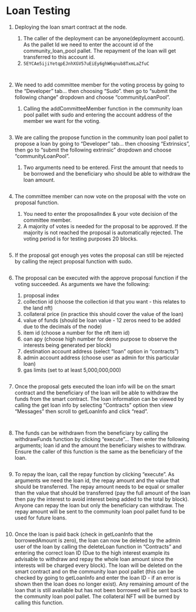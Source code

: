 # Loan Testing

1.  Deploying the loan smart contract at the node.

    1. The caller of the deployment can be anyone(deployment account). As the pallet Id we need to enter the account id of the community\_loan\_pool pallet. The repayment of the loan will get transferred to this account id.
    2. `5EYCAe5ijiYetqpEJnhXGV57uEiEy6ghW6qnub8TxmLaZfuC`

    &#x20;

    <figure><img src="https://lh4.googleusercontent.com/aC6sjEWcWiTpA0eQOsNgCBZsLn2gnjJz6DgnPXgU6IPWnfIRRBQ246CsVUV_v7CFV3J2MyfSZC4sChaW-Ht9_RlCKjfAIzus78h_yMe8E5cRckxgyuj50qCeg6Fr4_YCxNJMrwN12tJMmOkYE1vahg" alt=""><figcaption></figcaption></figure>



    <figure><img src="https://lh3.googleusercontent.com/vuBp7-xBSn-dabM-gOWOFylSA6eIEgtOkTKJZ3bJqJOXP8QvNuHb1KMFnmYIg3nbkJsrJgoAZDjWqkPjbl8NsB-R8wrIS1iIzsseGmS2nsZW81AJ1Ht19ZmWsucTrn2Wd38Epnhk1-pzHTpfDbxvdw" alt=""><figcaption></figcaption></figure>
2.  We need to add committee member for the voting process by going to the “Developer” tab… then choosing “Sudo”. then go to “submit the following change” dropdown and choose “communityLoanPool”.

    1. Calling the addCommitteeMember function in the community loan pool pallet with sudo and entering the account address of the member we want for the voting.



    <figure><img src="https://lh6.googleusercontent.com/vCc-uUKa5EldaFTPwgewhlOPO-A0IhnL8uYAxmzsSpOd9q1D4e6Rnngl6MKFTvaL56w6v53ZUAyy4X7Q1rY9Y4Cf_-SGMJ082r5tt10xHxKPA4mWbumdAGrwl-DiLCkEZslE_MQYnyhDv8rRjwuG2A" alt=""><figcaption></figcaption></figure>
3.  We are calling the propose function in the community loan pool pallet to propose a loan by going to “Developer” tab… then choosing “Extrinsics”, then go to “submit the following extrinsic” dropdown and choose “communityLoanPool”.

    1. Two arguments need to be entered. First the amount that needs to be borrowed and the beneficiary who should be able to withdraw the loan amount.



    <figure><img src="https://lh5.googleusercontent.com/iafsFNO7HKedT74tJnjTb6TnL6z3-hfyfq32v2In-KbcluIXs8Yx0zyD3flBIWLtqPWutClTBp-Bw9c7-elp-tKf617LyBQLElIHC9_NeYbvIIOeTU_kRRAlDD9Xe_kiu8rmJWWOzGYnZB3UpDE5WQ" alt=""><figcaption></figcaption></figure>
4.  The committee member can now vote on the proposal with the vote on proposal function.

    1. You need to enter the proposalIndex & your vote decision of the committee member.
    2. A majority of votes is needed for the proposal to be approved. If the majority is not reached the proposal is automatically rejected. The voting period is for testing purposes 20 blocks.



    <figure><img src="https://lh3.googleusercontent.com/awErak5kHHuVnk5WYSvOsWcFJMWjIRjeUMqUHzzloRlrsSjd6wgqzWm4iJElpHaAQPr_eyIVP2L_1g36f_cDgbxEhDmTG44hWCxbyg-u7plT9xZP2aUCB8P5eYIJRZEMf1QbQ1VPKHA1AIqcnGbnsg" alt=""><figcaption></figcaption></figure>
5.  If the proposal got enough yes votes the proposal can still be rejected by calling the reject proposal function with sudo.



    <figure><img src="https://lh6.googleusercontent.com/SO2k7n0JPfUoe5yu2dV87qSBkH7xNdju2ZnH6OOiFFzcjop9IFoXASqGw8SkoWI4TwwaeIh0SIwTbCCNBmH1qGtSCwnvMbhj1vxesLvTj9bENMf_bQv7tLM0y2Lgh5DwWWdXfgF6Lw4r_u8Cale6uA" alt=""><figcaption></figcaption></figure>
6.  The proposal can be executed with the approve proposal function if the voting succeeded. As arguments we have the following:

    1. proposal index
    2. collection id (choose the collection id that you want - this relates to the land nft)
    3. collateral price (in practice this should cover the value of the loan)
    4. value of funds (should be loan value - 12 zeros need to be added due to the decimals of the node)
    5. item id (choose a number for the nft item id)
    6. oan apy (choose high number for demo purpose to observe the interests being generated per block)
    7. destination account address (select “loan” option in “contracts”)
    8. admin account address (choose user as admin for this particular loan)
    9. gas limits (set to at least 5,000,000,000)



    <figure><img src="https://lh6.googleusercontent.com/YidwWI7qAEq1JzvjoiSo1d0bn9gJxFwQ6vMg0lVZAEbTmEX9T-NAgqULKSTCRub1MWz8NumnlhImKhbmI3Ghf9rEJtM7b2E8qXW3kVxfJ0m6YyGsABZpeoyE7ZlVlmsUeNCp8pjDPt-_cAWtHIwXNA" alt=""><figcaption></figcaption></figure>
7.  Once the proposal gets executed the loan info will be on the smart contract and the beneficiary of the loan will be able to withdraw the funds from the smart contract. The loan information can be viewed by calling the get loan info by selecting “Contracts” option then view “Messages” then scroll to getLoanInfo and click “read”.



    <figure><img src="https://lh3.googleusercontent.com/faIYim63wB2zW1Cr8oMAzBmJB8wiUYJT0d9sDCn2Ls3Y6Vfddm0nV8d0ytF0Ytrg0FTmxXXLym8oERiHkvd52bz5KQ6W6FeYA3J0PLSS01kDE0R9cOxZyZDHpBPhD-ke7NZWHm_f6oPlJn9jwvCrXQ" alt=""><figcaption></figcaption></figure>



    <figure><img src="https://lh3.googleusercontent.com/zL5YP5PM3aP1whEDzqLngZYKk2o09Td3F8J42E1v2aRu-3OQsjO6_Yg1DGeCg6c_kXR0wCNKhsYCZ4ZClWRoTlVteh9A3zjwx_erz5aH48USB2kT21osMTNLWJ1_9K0O3oU71ZndbR3IN_1Q_xE6IQ" alt=""><figcaption></figcaption></figure>
8.  The funds can be withdrawn from the beneficiary by calling the withdrawFunds function by clicking “execute”... Then enter the following arguments; loan id and the amount the beneficiary wishes to withdraw. Ensure the caller of this function is the same as the beneficiary of the loan.



    <figure><img src="https://lh5.googleusercontent.com/E1I2QZ0Wa-s-jp8-zg9e6HZLTeVOp81d438QrCicfV7Bx8E8wpHCubYKRRbv_BQdutrcIcmcmYJeqcDeAXdeEBf-N2FXTgq7M2SGk4yoZPQCO9oBqZgN0c0Ne45qblpCXtDmN_f6Zxh2-lzb6dR-NQ" alt=""><figcaption></figcaption></figure>
9.  To repay the loan, call the repay function by clicking “execute”. As arguments we need the loan id, the repay amount and the value that should be transferred. The repay amount needs to be equal or smaller than the value that should be transferred (pay the full amount of the loan then pay the interest to avoid interest being added to the total by block). Anyone can repay the loan but only the beneficiary can withdraw. The repay amount will be sent to the community loan pool pallet fund to be used for future loans.



    <figure><img src="https://lh3.googleusercontent.com/HHbH-rDQBU8Z64LWFVdWKLqCvnlySdQ_AfJGm7vO_AR0PfOMTlVhJsl3vEn3o35ptmV4f6vZ2YpgK5MH51f8n9VuqMuW0swPepUWkjx97uLuSLkPIaGA_WsGiEactgm-aDKgcrbsJAVNkxt90cH1lg" alt=""><figcaption></figcaption></figure>
10. Once the loan is paid back (check in getLoanInfo that the borrowedAmount is zero), the loan can now be deleted by the admin user of the loan by calling the deleteLoan function in “Contracts” and entering the correct loan ID (Due to the high interest example its advisable to withdraw and repay the whole loan amount since the interests will be charged every block). The loan will be deleted on the smart contract and on the community loan pool pallet (this can be checked by going to getLoanInfo and enter the loan ID - if an error is shown then the loan does no longer exist). Any remaining amount of the loan that is still available but has not been borrowed will be sent back to the community loan pool pallet. The collateral NFT will be burned by calling this function.



    <figure><img src="https://lh6.googleusercontent.com/13K_UtZBDtrCHdAw8BcfYBJtxg6Nh3f3BXXWGeaBJj7Ms8H5vO8BpbEucxpoVGWqvzEO7jvQqDLQeU8GJ0BOeJQwbUlF9B1giSj90iNsij5xTt9BbKQ7GkEgAaPLeYTzPkfUrFXnITavHG1gxVOkJg" alt=""><figcaption></figcaption></figure>
